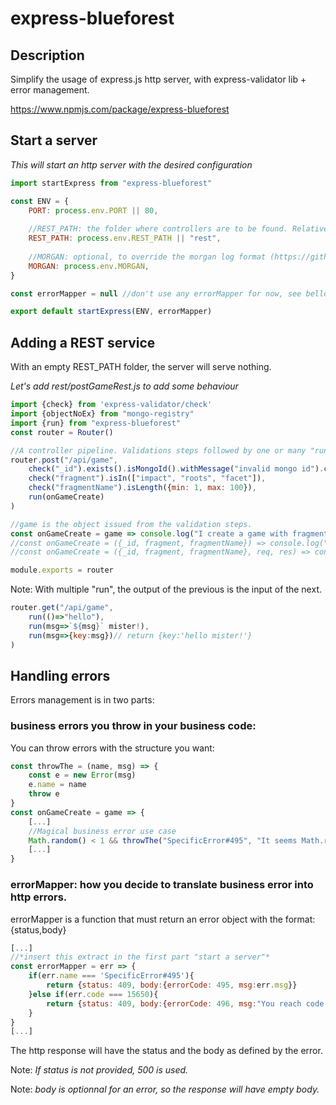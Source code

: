 # express-blueforest

## Description
Simplify the usage of express.js http server, with express-validator lib + error management.

https://www.npmjs.com/package/express-blueforest

## Start a server

*This will start an http server with the desired configuration*
```javascript
import startExpress from "express-blueforest"

const ENV = {
    PORT: process.env.PORT || 80,
    
    //REST_PATH: the folder where controllers are to be found. Relative to app root.
    REST_PATH: process.env.REST_PATH || "rest",
    
    //MORGAN: optional, to override the morgan log format (https://github.com/expressjs/morgan)
    MORGAN: process.env.MORGAN,
}

const errorMapper = null //don't use any errorMapper for now, see bellow

export default startExpress(ENV, errorMapper)
```

## Adding a REST service
With an empty REST_PATH folder, the server will serve nothing.

*Let's add rest/postGameRest.js to add some behaviour*

```javascript
import {check} from 'express-validator/check'
import {objectNoEx} from "mongo-registry"
import {run} from "express-blueforest"
const router = Router()

//A controller pipeline. Validations steps followed by one or many "run" calls.
router.post("/api/game",
    check("_id").exists().isMongoId().withMessage("invalid mongo id").customSanitizer(objectNoEx),
    check("fragment").isIn(["impact", "roots", "facet"]),
    check("fragmentName").isLength({min: 1, max: 100}),
    run(onGameCreate)
)

//game is the object issued from the validation steps.
const onGameCreate = game => console.log("I create a game with fragment ", game.fragment)
//const onGameCreate = ({_id, fragment, fragmentName}) => console.log("I create a game with fragment ", fragment)
//const onGameCreate = ({_id, fragment, fragmentName}, req, res) => console.log("create game with request and response", req, res)

module.exports = router
```


Note: With multiple "run", the output of the previous is the input of the next.
```javascript
router.get("/api/game",
    run(()=>"hello"),
    run(msg=>`${msg}` mister!),
    run(msg=>{key:msg})// return {key:'hello mister!'}
)
```

## Handling errors

Errors management is in two parts: 
### business errors you throw in your business code:

You can throw errors with the structure you want:
```javascript
const throwThe = (name, msg) => {
    const e = new Error(msg)
    e.name = name
    throw e
}
const onGameCreate = game => {
    [...]
    //Magical business error use case
    Math.random() < 1 && throwThe("SpecificError#495", "It seems Math.random never gives 1 or upper.")    
    [...]
}
```

### errorMapper: how you decide to translate business error into http errors.
errorMapper is a function that must return an error object with the format: {status,body}

```javascript
[...]
//*insert this extract in the first part "start a server"*
const errorMapper = err => {
    if(err.name === 'SpecificError#495'){
        return {status: 409, body:{errorCode: 495, msg:err.msg}}
    }else if(err.code === 15650){
        return {status: 409, body:{errorCode: 496, msg:"You reach code 15650"}}
    }
}
[...]
```

The http response will have the status and the body as defined by the error.

Note: *If status is not provided, 500 is used.*

Note: *body is optionnal for an error, so the response will have empty body.*
